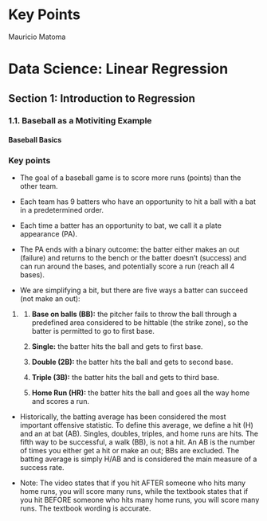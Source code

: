 # Key Points
Mauricio Matoma

# Data Science: Linear Regression

## Section 1: Introduction to Regression

### 1.1. Baseball as a Motiviting Example

#### Baseball Basics

### Key points

- The goal of a baseball game is to score more runs (points) than the
  other team.

- Each team has 9 batters who have an opportunity to hit a ball with a
  bat in a predetermined order. 

- Each time a batter has an opportunity to bat, we call it a plate
  appearance (PA).

- The PA ends with a binary outcome: the batter either makes an out
  (failure) and returns to the bench or the batter doesn’t (success) and
  can run around the bases, and potentially score a run (reach all 4
  bases).

- We are simplifying a bit, but there are five ways a batter can succeed
  (not make an out):

1.  <div>

    1.  **Base on balls (BB):** the pitcher fails to throw the ball
        through a predefined area considered to be hittable (the strike
        zone), so the batter is permitted to go to first base.

    2.  **Single:** the batter hits the ball and gets to first base.

    3.  **Double (2B):** the batter hits the ball and gets to second
        base.

    4.  **Triple (3B):** the batter hits the ball and gets to third
        base.

    5.  **Home Run (HR):** the batter hits the ball and goes all the way
        home and scores a run.

    </div>

- Historically, the batting average has been considered the most
  important offensive statistic. To define this average, we define a
  hit (H) and an at bat (AB). Singles, doubles, triples, and home runs
  are hits. The fifth way to be successful, a walk (BB), is not a hit.
  An AB is the number of times you either get a hit or make an out; BBs
  are excluded. The batting average is simply H/AB and is considered the
  main measure of a success rate.

- Note: The video states that if you hit AFTER someone who hits many
  home runs, you will score many runs, while the textbook states that if
  you hit BEFORE someone who hits many home runs, you will score many
  runs. The textbook wording is accurate.
